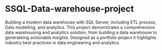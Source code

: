 # SSQL-Data-warehouse-project
Building a modern data warehouse with SQL Server, including ETL process, Data modelling, and analytics.
This project demonstrates a comprehensive data warehousing and analytics solution, from building a data warehouse to generateing actionable insights. Designed as a portfolio project it highlights industry best practices in data engineering and analytics.

